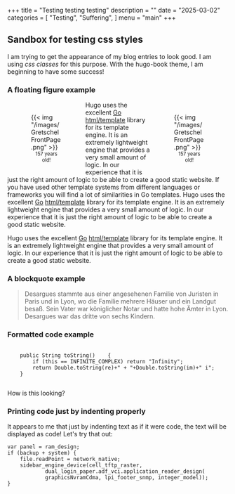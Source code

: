 +++
title = "Testing testing testing"
description = ""
date = "2025-03-02"
categories = [
    "Testing",
    "Suffering",
]
menu = "main"
+++


## Sandbox for testing css styles

I am trying to get the appearance of my blog entries to look good. I am using *css classes* for this purpose.
With the hugo-book theme, I am beginning to have some success!

### A floating figure example
<p>
<div> 

<div style="float: inline-start; margin: 1em; max-width: 150px; border: 0px solid #ccc; padding: 0.0em;">
  <figure>
      {{< img "/images/GretschelFrontPage.png" >}}
      <!-- <img src="images/GretschelFrontPage.png"  alt="My Image"> -->
      <figcaption style="text-align: center; font-size: 0.8em;">157 years old!</figcaption>
  </figure>
</div>

<div style="float: inline-end; margin: 1em; max-width: 150px; border: 0px solid #ccc; padding: 0.0em;">
  <figure>
      {{< img "/images/GretschelFrontPage.png" >}}
     <figcaption style="text-align: center; font-size: 0.8em;">157 years old!</figcaption>
  </figure>
</div>

Hugo uses the excellent [Go][] [html/template][gohtmltemplate] library for
its template engine. It is an extremely lightweight engine that provides a very
small amount of logic. In our experience that it is just the right amount of
logic to be able to create a good static website. 
If you have used other
template systems from different languages or frameworks you will find a lot of
similarities in Go templates. Hugo uses the excellent [Go][] [html/template][gohtmltemplate] library for
its template engine. It is an extremely lightweight engine that provides a very
small amount of logic. In our experience that it is just the right amount of
logic to be able to create a good static website. 

Hugo uses the excellent [Go][] [html/template][gohtmltemplate] library for
its template engine. It is an extremely lightweight engine that provides a very
small amount of logic. In our experience that it is just the right amount of
logic to be able to create a good static website. 
</div>
</p>

### A blockquote example
<div>
<blockquote class="styled-blockquote">
Desargues stammte aus einer angesehenen Familie von Juristen in Paris und in Lyon, wo die Familie mehrere Häuser und ein Landgut besaß. Sein Vater war königlicher Notar und hatte hohe Ämter in Lyon. Desargues war das dritte von sechs Kindern.
</blockquote>
</div>

### Formatted code example
<pre class="mylatex"><code class="language-java"> 
	public String toString()	{
		if (this == INFINITE_COMPLEX) return "Infinity";
		return Double.toString(re)+" + "+Double.toString(im)+" i";
	}
   </code></pre>

<div class="pre">
<p> How is this looking?</p>
</div>

### Printing code just by indenting properly

It appears to me that just by indenting text as if it were code, the text will be displayed as code! Let's try that out:

    var panel = ram_design;
    if (backup + system) {
        file.readPoint = network_native;
        sidebar_engine_device(cell_tftp_raster,
                dual_login_paper.adf_vci.application_reader_design(
                graphicsNvramCdma, lpi_footer_snmp, integer_model));
    }

[go]: https://golang.org/
[gohtmltemplate]: https://golang.org/pkg/html/template/